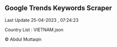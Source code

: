

## Google Trends Keywords Scraper 
 
Last Update 25-04-2023 , 07:24:23

Country List :
VIETNAM.json



© Abdul Muttaqin 

